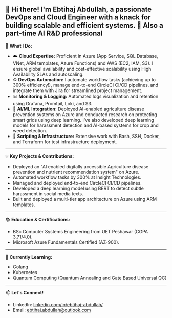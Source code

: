 👋 Hi there! I'm Ebtihaj Abdullah, a passionate DevOps and Cloud Engineer with a knack for building scalable and efficient systems.
🥸 Also a part-time AI R&D professional
---

🚀 **What I Do:**

* ☁️ **Cloud Expertise:** Proficient in Azure (App Service, SQL Database, VNet, ARM templates, Azure Functions) and AWS (EC2, IAM, S3). I ensure global availability and cost-effective scalability using High Availability SLAs and autoscaling.
* ⚙️ **DevOps Automation:** I automate workflow tasks (achieving up to 300% efficiency!), manage end-to-end CircleCI CI/CD pipelines, and integrate them with Jira for streamlined project management.
* 📊 **Monitoring & Logging:** Automated logs visualization and retention using Grafana, Promtail, Loki, and S3.
* 🤖 **AI/ML Integration:** Deployed AI-enabled agriculture disease prevention systems on Azure and conducted research on protecting smart grids using deep learning. I've also developed deep learning models for harassment detection and AI-based systems for crop and weed detection.
* 🐍 **Scripting & Infrastructure:** Extensive work with Bash, SSH, Docker, and Terraform for test infrastructure deployment.

---

💡 **Key Projects & Contributions:**

* Deployed an "AI enabled digitally accessible Agriculture disease prevention and nutrient recommendation system" on Azure.
* Automated workflow tasks by 300% at Insight Technologies.
* Managed and deployed end-to-end CircleCI CI/CD pipelines.
* Developed a deep learning model using BERT to detect subtle harassment in social media texts.
* Built and deployed a multi-tier app architecture on Azure using ARM templates.

---

📚 **Education & Certifications:**

* BSc Computer Systems Engineering from UET Peshawar (CGPA 3.71/4.0).
* Microsoft Azure Fundamentals Certified (AZ-900).

---

🔭 **Currently Learning:**

* Golang
* Kubernetes
* Quantum Computing (Quantum Annealing and Gate Based Universal QC)

---

📫 **Let's Connect!**

* LinkedIn: [linkedin.com/in/ebtihaj-abdullah/](https://www.linkedin.com/in/ebtihaj-abdullah/)
* Email: ebtihaj.abdullah@outlook.com
